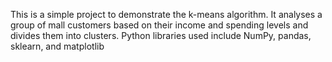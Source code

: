 This is a simple project to demonstrate the k-means algorithm. It analyses a group of mall customers based on their income and spending levels and divides them into clusters. Python libraries used include NumPy, pandas, sklearn, and matplotlib
